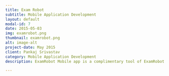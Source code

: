 ```yaml
---
title: Exam Robot
subtitle: Mobile Application Development
layout: default
modal-id: 7
date: 2015-05-03
img: examrobot.png
thumbnail: examrobot.png
alt: image-alt
project-date: May 2015
client: Pankaj Srivastav
category: Mobile Application Development
description: ExamRobot Mobile app is a complimentary tool of ExamRobot Desktop app and Examrobot.com website. The ExamRobot Mobile app helps to browse all the notes and the questions created by the user and also that are shared by friend groups or study circle.</br></br>The Mobile app synchronizes and fetches all the work of preparing the notes on your desktop to the mobile app allowing you to practice on the fly anytime, anywhere so that you can memorize and practice until it becomes part of your deep memory.</br></br>1. Two different modes of browsing notes and the questions:</br> - Listing mode i.e. Lists all your notes</br> - Flashcard Mode i.e. Question and answer in flashcard mode</br>2. Filter Notes and the questions by Tag or date

---
```

